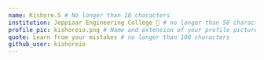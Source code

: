 ```yaml
---
name: Kishore.S # No longer than 18 characters
institution: Jeppiaar Engineering College 🚩 # no longer than 58 characters
profile_pic: kishoreio.png # Name and extension of your profile picture(ex. mona.png)
quote: Learn from your mistakes # no longer than 100 characters
github_user: kishoreio
---
```

